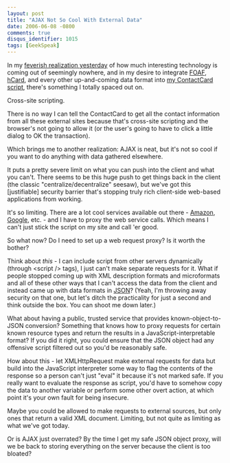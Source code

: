 ```yaml
---
layout: post
title: "AJAX Not So Cool With External Data"
date: 2006-06-08 -0800
comments: true
disqus_identifier: 1015
tags: [GeekSpeak]
---
```

In my [feverish realization
yesterday](/archive/2006/06/07/contact-information-foaf-microformats-and-microtemplates.aspx)
of how much interesting technology is coming out of seemingly nowhere,
and in my desire to integrate [FOAF](http://www.foaf-project.org/),
[hCard](http://microformats.org/wiki/hcard), and every other
up-and-coming data format into [my ContactCard
script](/archive/2006/06/06/contactcard-dhtml-contact-information.aspx),
there's something I totally spaced out on.

 Cross-site scripting.

 There is no way I can tell the ContactCard to get all the contact
information from all these external sites because that's cross-site
scripting and the browser's not going to allow it (or the user's going
to have to click a little dialog to OK the transaction).

 Which brings me to another realization: AJAX is neat, but it's not so
cool if you want to do anything with data gathered elsewhere.

 It puts a pretty severe limit on what you can push into the client and
what you can't. There seems to be this huge push to get things back in
the client (the classic "centralize/decentralize" seesaw), but we've got
this [justifiable] security barrier that's stopping truly rich
client-side web-based applications from working.

 It's so limiting. There are a lot cool services available out there -
[Amazon](http://aws.amazon.com),
[Google](http://code.google.com/apis.html), etc. - and I have to proxy
the web service calls. Which means I can't just stick the script on my
site and call 'er good.

 So what now? Do I need to set up a web request proxy? Is it worth the
bother?

 Think about *this* - I can include script from other servers
dynamically (through \<script /\> tags), I just can't make separate
requests for it. What if people stopped coming up with XML description
formats and microformats and all of these other ways that I can't access
the data from the client and instead came up with data formats in
[JSON](http://json.org/)? (Yeah, I'm throwing away security on that one,
but let's ditch the practicality for just a second and think outside the
box. You can shoot me down later.)

 What about having a public, trusted service that provides
known-object-to-JSON conversion? Something that knows how to proxy
requests for certain known resource types and return the results in a
JavaScript-interpretable format? If you did it right, you could ensure
that the JSON object had any offensive script filtered out so you'd be
reasonably safe.

 How about this - let XMLHttpRequest make external requests for data but
build into the JavaScript interpreter some way to flag the contents of
the response so a person can't just "eval" it because it's not marked
safe. If you really want to evaluate the response as script, you'd have
to somehow copy the data to another variable or perform some other overt
action, at which point it's your own fault for being insecure.

 Maybe you could be allowed to make requests to external sources, but
only ones that return a valid XML document. Limiting, but not quite as
limiting as what we've got today.

 Or is AJAX just overrated? By the time I get my safe JSON object proxy,
will we be back to storing everything on the server because the client
is too bloated?
